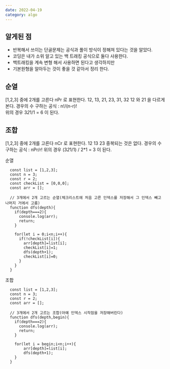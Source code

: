 ```yaml
---
date: 2022-04-19
category: algo
---
```


## 알게된 점

- 반복해서 쓰이는 단골문제는 공식과 풀이 방식이 정해져 있다는 것을 알았다.
- 코딩은 내가 소위 알고 있는 백 트래킹 공식으로 둘다 사용한다.
- 백트래킹을 계속 변형 해서 사용하면 된다고 생각하지만
- 기본원형을 알아두는 것이 좋을 것 같아서 정리 한다.

## 순열

[1,2,3] 중에 2개를 고른다 nPr 로 표현한다.
12, 13, 21, 23, 31, 32 12 와 21 을 다르게 본다.
경우의 수 구하는 공식 : n!/(n-r)!  
위의 경우 3*2*1/1 = 6 이 된다.

## 조합

[1,2,3] 중에 2개를 고른다 nCr 로 표현한다.
12 13 23 중복되는 것은 없다.
경우의 수 구하는 공식 : nPr/r!
위의 경우 (3*2*1/1) / 2\*1 = 3 이 된다.

순열

```
  const list = [1,2,3];
  const n = 3;
  const r = 2;
  const checkList = [0,0,0];
  const arr = [];

  // 3개에서 2개 고르는 순열(체크리스트에 처음 고른 인덱스를 저장해서 그 인덱스 빼고 나머지 거에서 고름)
  function dfs(depth){
    if(depth===2){
      console.log(arr);
      return;
    }

    for(let i = 0;i<n;i++){
      if(!checkList[i]){
        arr[depth]=list[i];
        checkList[i]=1;
        dfs(depth+1);
        checkList[i]=0;
      }
    }
  }

```

조합

```
  const list = [1,2,3];
  const n = 3;
  const r = 2;
  const arr = [];

  // 3개에서 2개 고르는 조합(아예 인덱스 시작점을 저장해버린다)
  function dfs(depth,begin){
    if(depth===2){
      console.log(arr);
      return;
    }

    for(let i = begin;i<n;i++){
        arr[depth]=list[i];
        dfs(depth+1);
    }
  }

```
